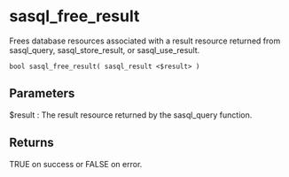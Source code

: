 <!-- loio3bdf77576c5f10149495de19da294864 -->

# sasql\_free\_result

Frees database resources associated with a result resource returned from sasql\_query, sasql\_store\_result, or sasql\_use\_result.



```
bool sasql_free_result( sasql_result <$result> )
```



## Parameters

 $result
 :   The result resource returned by the sasql\_query function.

 

## Returns

TRUE on success or FALSE on error.

